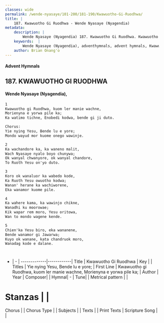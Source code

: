 ```yaml
---
classes: wide
permalink: /wende-nyasaye/101-200/181-190/Kwawuotho-Gi-Ruodhwa/
title: |
    187. Kwawuotho Gi Ruodhwa - Wende Nyasaye (Nyagendia)
metadata:
    description: |
        Wende Nyasaye (Nyagendia) 187. Kwawuotho Gi Ruodhwa. Kwawuotho gi Ruodhwa, kuom ler manie wachne, Morienyna e yorwa pile ka; Ka watimo tichne, Enobedi kodwa, bende gi ji duto.  Chorus: Yie nying Yesu, Bende lu e yore; Mondo wayud mor kuome onego wawinje.  
    keywords:  |
        Wende Nyasaye (Nyagendia), adventhymnals, advent hymnals, Kwawuotho Gi Ruodhwa, Kwawuotho gi Ruodhwa, kuom ler manie wachne, Morienyna e yorwa pile ka;. Yie nying Yesu, Bende lu e yore;
    author: Brian Onang'o
---
```


#### Advent Hymnals
## 187. KWAWUOTHO GI RUODHWA
####  Wende Nyasaye (Nyagendia),

```txt
1
Kwawuotho gi Ruodhwa, kuom ler manie wachne,
Morienyna e yorwa pile ka;
Ka watimo tichne, Enobedi kodwa, bende gi ji duto.

Chorus:
Yie nying Yesu, Bende lu e yore;
Mondo wayud mor kuome onego wawinje.

2
Ka wachandore ka, ka waneno malit,
Wach Nyasaye nyalo boyo chunywa;
Ok wanyal chwanyore, ok wanyal chandore,
To Ruoth Yesu on'yo duto.

3
Koro ok wanaluor ka wabedo kode,
Ka Ruoth Yesu owuotho kodwa;
Wanan' herane ka wachiworene,
Eka wanamor kuome pile.

4
Ka wahere kama, ka wawinjo chikne,
Wanadhi ku moorowae;
Kik wapar rem moro, Yesu oritowa,
Wan to mondo wagene kende.

5
Chien'ka Yesu biro, eka wananene,
Bende wanamor gi Jawarwa;
Kuyo ok wanane, kata chandruok moro,
Wanadag kode e dalane.




```

- |   -  |
-------------|------------|
Title | Kwawuotho Gi Ruodhwa |
Key |  |
Titles | Yie nying Yesu, Bende lu e yore; |
First Line | Kwawuotho gi Ruodhwa, kuom ler manie wachne, Morienyna e yorwa pile ka; |
Author | 
Year | 
Composer| |
Hymnal|  - |
Tune|  |
Metrical pattern | |
# Stanzas |  |
Chorus |  |
Chorus Type |  |
Subjects | |
Texts |  |
Print Texts | 
Scripture Song |  |
    
